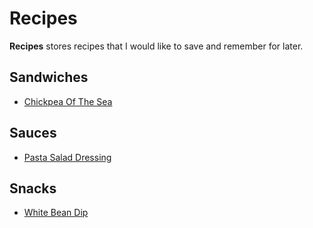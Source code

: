 # Recipes
**Recipes** stores recipes that I would like to save and remember for later.

## Sandwiches
* [Chickpea Of The Sea](recipes/chickpea-of-the-sea.md)

## Sauces
* [Pasta Salad Dressing](recipes/pasta-salad-dressing.md)

## Snacks
* [White Bean Dip](recipes/white-bean-dip.md)
